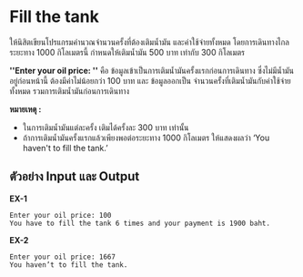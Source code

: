 # Fill the tank

ให้นิสิตเขียนโปรแกรมคำนวณจำนวนครั้งที่ต้องเติมน้ำมัน และค่าใช้จ่ายทั้งหมด โดยการเดินทางไกลระยะทาง 1000 กิโลเมตรนี้  กำหนดให้เติมน้ำมัน  500  บาท  เท่ากับ  300  กิโลเมตร  

**''Enter your oil price: ''** คือ ข้อมูลเข้าเป็นการเติมน้ำมันครั้งแรกก่อนการเดินทาง ซึ่งไม่มีน้ำมันอยู่ก่อนหน้านี้ ต้องมีค่าไม่น้อยกว่า 100 บาท  และ ข้อมูลออกเป็น จำนวนครั้งที่เติมน้ำมันกับค่าใช้จ่ายทั้งหมด รวมการเติมน้ำมันก่อนการเดินทาง

**หมายเหตุ :**

-   ในการเติมน้ำมันแต่ละครั้ง เติมได้ครั้งละ 300 บาท เท่านั้น
-   ถ้าการเติมน้ำมันครั้งแรกแล้วเพียงพอต่อระยะทาง 1000 กิโลเมตร ให้แสดงผลว่า ‘You haven't to fill the tank.’

## ตัวอย่าง Input และ Output
**EX-1**
```
Enter your oil price: 100
You have to fill the tank 6 times and your payment is 1900 baht.
```

**EX-2**
```
Enter your oil price: 1667
You haven’t to fill the tank.
```
